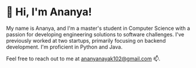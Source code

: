 <h1>👋 Hi, I'm Ananya!</h1>

My name is Ananya, and I'm a master's student in Computer Science with a passion for developing engineering solutions to software challenges. I've previously worked at two startups, primarily focusing on backend development. I'm proficient in Python and Java. 

Feel free to reach out to me at ananyanayak102@gmail.com 📫.

